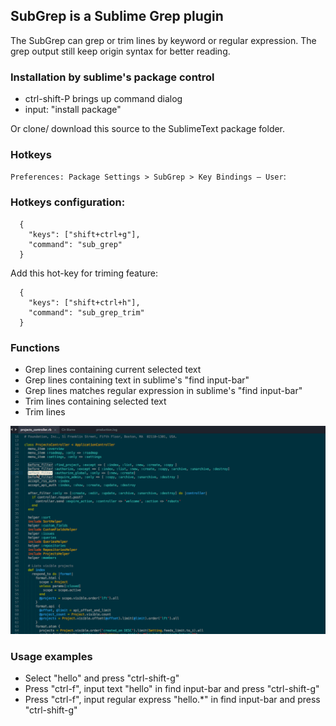 ## SubGrep is a Sublime Grep plugin

The SubGrep can grep or trim lines by keyword or regular expression. The grep output
still keep origin syntax for better reading.

### Installation by sublime's package control

- ctrl-shift-P brings up command dialog 
- input: "install package"

Or clone/ download this source to the SublimeText package folder.

### Hotkeys
`Preferences: Package Settings > SubGrep > Key Bindings – User`:


### Hotkeys configuration:

```
  {
    "keys": ["shift+ctrl+g"],
    "command": "sub_grep"
  }
```

Add this hot-key for triming feature:

```
  {
    "keys": ["shift+ctrl+h"],
    "command": "sub_grep_trim"
  }
```

### Functions

- Grep lines containing current selected text 
- Grep lines containing text in sublime's "find input-bar"
- Grep lines matches regular expression in sublime's "find input-bar"
- Trim lines containing selected text
- Trim lines 

![grep](screenshots/showtime.gif?raw=true)

### Usage examples

- Select "hello" and press "ctrl-shift-g"
- Press "ctrl-f", input text "hello" in find input-bar and press "ctrl-shift-g"
- Press "ctrl-f", input regular express "hello.*" in find input-bar and press "ctrl-shift-g"
